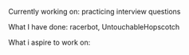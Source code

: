 Currently working on: practicing interview questions

What I have done: racerbot, UntouchableHopscotch

What i aspire to work on:
